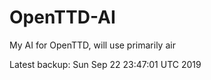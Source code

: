 # OpenTTD-AI
My AI for OpenTTD, will use primarily air

Latest backup: Sun Sep 22 23:47:01 UTC 2019
